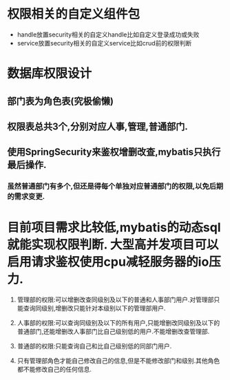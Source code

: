# 权限相关的自定义组件包
* handle放置security相关的自定义handle比如自定义登录成功或失败
* service放置security相关的自定义service比如crud前的权限判断
# 数据库权限设计
## 部门表为角色表(究极偷懒)
## 权限表总共3个,分别对应人事,管理,普通部门. 
## 使用SpringSecurity来鉴权增删改查,mybatis只执行最后操作.
### 虽然普通部门有多个,但还是得每个单独对应普通部门的权限,以免后期的需求变更.

# 目前项目需求比较低,mybatis的动态sql就能实现权限判断. 大型高并发项目可以启用请求鉴权使用cpu减轻服务器的io压力.

1. 管理部的权限:可以增删改查同级别及以下的普通和人事部门用户.对管理部只能查询同级别,增删改只能针对本级别以下的管理部用户.

2. 人事部的权限:可以查询同级别及以下的所有用户,只能增删改同级别及以下的普通部门,还能增删改人事部门比自己级别低的用户.不能增删改查管理部.

3. 普通部的权限:只能查询自己和比自己级别低的同部门用户.

4. 只有管理部角色才能自己修改自己的信息,但是不能修改部门和级别.其他角色都不能修改自己的任何信息.